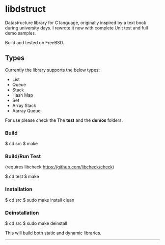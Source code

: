 # libdstruct
Datastructure library for C language, originally inspired by a text book during university days. I rewrote it now with complete Unit test and full demo samples.

Build and tested on FreeBSD. 

## Types
Currently the library supports the below types:

- List
- Queue
- Stack
- Hash Map
- Set
- Array Stack
- Aarray Queue

For use please check the The **test** and the **demos** folders.

### Build
$ cd src
$ make

### Build/Run Test
(requires libcheck https://github.com/libcheck/check)

$ cd test
$ make

### Installation
$ cd src
$ sudo make install clean

### Deinstallation
$ cd src
$ sudo make deinstall

This will build both static and dynamic libraries. 

**************************************************



